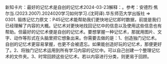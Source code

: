 

新知卡片：最好的记忆术是自创的记忆术2024-03-23解释：。参考：安德烈·焦尔当.(2023.2007).2024020学习如何学习.(沈珂译).华东师范大学出版社 => 0301. 锻炼记忆力原文：P45记忆术能帮助我们更快地记忆即时数据，前提是我们已经理解了内容的大概。记忆术对更快地找回记忆中的信息以及使用这些信息也有帮助。但最好的记忆术便是自创的记忆术。要想掌握一种记忆术，那就用图片、文字、动作等形式在头脑里把它想象出来。你需要去做的是：1、创造独门记忆术。自创的记忆术更容易掌握，也更不会被遗忘。如果能创造好玩的记忆术，那便更好了。2、将独门记忆术运用到所有学习内容的记忆中。可以自己创建一个整理记忆术的文件夹。3、时常回顾这些记忆术。若以内容进行分类，则更易于回顾。